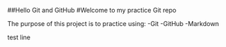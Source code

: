 ##Hello Git and GitHub
#Welcome to my practice Git repo

The purpose of this project is to practice using:
-Git
-GitHub 
-Markdown

test line
